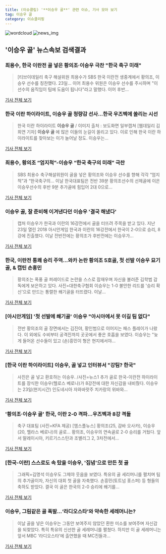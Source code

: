 ```yaml
---
title: (이슈클립) '**이승우 골**' 관련 이슈, 기사 모아 보기
tag: 이승우 골
category: 이슈클리핑
---
```

![wordcloud](https://s3.ap-northeast-2.amazonaws.com/lyrics101-wordcloud/2018-08-24-1535065065.png)
![news_img](https://user-images.githubusercontent.com/42597476/44507050-1206f400-a6e4-11e8-8d98-7ffbfebb353f.png)
## **'**이승우 골**'** 뉴스속보 검색결과
### 최용수, 한국 이란전 골 넣은 황의조·이승우 극찬 "한국 축구 미래"

>[티브이데일리 축구 해설위원 최용수가 SBS 한국 이란전 생중계에서 황의조, 이승우 선수를 칭찬했다. 23일... 이어 최용수 위원은 이승우 선수를 주시하며 "이 선수의 움직임이 팀에 도움이 됩니다"라고 말했다. 이어 후반...

<a href="http://tvdaily.asiae.co.kr/read.php3?aid=15350645001387763002" target="_blank">기사 전체 보기</a>

### 한국 이란 하이라이트, **이승우 골** 청량감 선사...한국 우즈벡에 쏠리는 시선

>한국 이란 하이라이트 **이승우 골** / 이미지 출처 : 보도화면 일부캡쳐 [웹데일리 김희연 기자] **이승우 골** 에 많은 이들의 눈길이 쏠리고 있다. 이로 인해 한국 이란 하이라이트를 찾아보는 이가 늘어날 정도. 이승우는...

<a href="http://www.webdaily.co.kr/view.php?ud=2018082407072414416a28b45db0_7" target="_blank">기사 전체 보기</a>

### 최용수, 황의조 “엄지척”-이승우 “한국 축구의 미래” 극찬

>SBS 최용수 축구해설위원이 골을 넣은 황의조와 이승우 선수를 향해 각각 “엄지척”과 “한국축구의... 이날 한국대표팀은 전반 39분 황의조선수의 선제골에 이은 이승우선수의 후반 9분 추가골에 힘입어 2대 0으로...

<a href="http://sports.donga.com/3/all/20180824/91655259/1" target="_blank">기사 전체 보기</a>

### **이승우 골**, 잘 준비해 이겨낸다던 이승우 '결국 해냈다'

>캡처 이승우가 한국과 이란의 16강전에서 골을 터뜨려 주목을 받고 있다. 지난 23일 열린 2018 아시안게임 한국과 이란의 16강전에서 한국이 2-0으로 승리, 8강에 진출했다. 이날 전반전에는 황의조가 후반전에는 이승우가...

<a href="http://www.gukjenews.com/news/articleView.html?idxno=979896" target="_blank">기사 전체 보기</a>

### 한국, 이란전 통쾌 승리 주역…와카 논란 황의조 5호골, 첫 선발 이승우 묘기골, & 캡틴 손흥민

>황의조는 폭풍 골 퍼레이드로 논란을 스스로 잠재우며 자신을 불러준 김학범 감독에게 보은하고 있다.     사진=대한축구협회 이승우는 1-0 불안한 리드를 '승리 확신'으로 만드는 통렬한 쐐기골을 터뜨렸다. 이날...

<a href="http://www.mediapen.com/news/view/378034" target="_blank">기사 전체 보기</a>

### [아시안게임] '첫 선발에 쐐기골' 이승우 "아시아에서 못 이길 팀 없다"

>전반 황의조의 골 장면에서는 김진야, 황인범으로 이어지는 패스 플레이가 나왔다. 이 외에도 수비부터 공격진까지 곳곳에서 좋은 호흡을 보였다. 이승우는 "늦게 들어온 선수들이 있고 (손)흥민이 형은 현지에서야...

<a href="http://news1.kr/articles/?3406959" target="_blank">기사 전체 보기</a>

### [한국 이란 하이라이트] 이승우, 골 넣고 인터뷰서 "강팀? 한국"

>사진은 골 넣고 환호하는 이승우. /사진=뉴스1 추가 골로 한국-이란전 하이라이트를 장식한 이승우(헬로스 베로나)가 8강전에 대한 자신감을 내비췄다. 이승우는 23일(현지시간) 인도네시아 자와바랏주 치카랑의 위바와...

<a href="http://moneys.mt.co.kr/news/mwView.php?no=2018082407368077583" target="_blank">기사 전체 보기</a>

### '황의조·**이승우 골**' 한국, 이란 2-0 격파…우즈벡과 8강 격돌

>축구 대표팀 (사진=KFA 제공)  [엠스플뉴스] 황의조(25, 감바 오사카), 이승우(20, 헬라스 베로나)의 골로... 황의조, 이승우의 연속골로 2-0 승리를 거뒀다.   앞서 말레이시아, 키르기스스탄과 조별리그 2, 3차전에서...

<a href="http://www.mbcsportsplus.com/news/?mode=view&cate=29&b_idx=99885103" target="_blank">기사 전체 보기</a>

### [한국-이란] 스스로도 속 탔을 이승우, '집념'으로 만든 첫 골

>그래픽=김명석 이승우도 그제야 웃음을 보였다. 특유의 골 세리머니를 펼치며 팀의 추가골이자, 자신의 대회 첫 골을 자축했다. 손흥민(토트넘 홋스퍼) 등 형들의 축하도 받았다. 결국 이 골은 한국의 2-0 승리에 쐐기를...

<a href="http://sports.hankooki.com/lpage/soccer/201808/sp2018082407004398040.htm" target="_blank">기사 전체 보기</a>

### 이승우, 그림같은 골 폭발…‘라디오스타’와 약속한 세레머니는?

>이날 골을 넣은 이승우는 그동안 보여주지 않았던 환한 미소를 보여주며 자신감을 되찾았다. 특히 특유의 신선한 골 세레머니를 펼쳤다. 하지만 이 골 세레머니는 앞서 MBC ‘라디오스타’에 출연했을 때 MC진들과...

<a href="http://chicnews.mk.co.kr/article.php?aid=1535063769207937010" target="_blank">기사 전체 보기</a>


